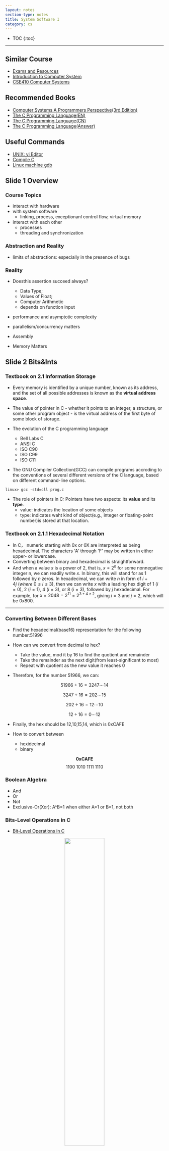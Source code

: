 ```yaml
---
layout: notes
section-type: notes
title: System Software I
category: cs
---
```


* TOC
{:toc}
---

## Similar Course

* [Exams and Resources](https://www.studocu.com/en-us/course/carnegie-mellon-university/introduction-to-computer-systems/433040)
* [Introduction to Computer System](https://www.cs.cmu.edu/~213/schedule.html)
* [CSE410 Computer Systems](https://courses.cs.washington.edu/courses/cse410/17wi/schedule.html)

## Recommended Books

* [Computer Systems A Programmers Perspective(3rd Edition)](https://heming-zhang.github.io/course/Computer_Systems_A_Programmers_Perspective(3rd_Edition).pdf)
* [The C Programming Language(EN)](https://heming-zhang.github.io/course/The_C_Programming_Language(EN).pdf)
* [The C Programming Language(CN)](https://heming-zhang.github.io/course/The_C_Programming_Language(CN).pdf)
* [The C Programming Language(Answer)](https://heming-zhang.github.io/course/The_C_Programming_Language(Answers).pdf)


## Useful Commands
* [UNIX: vi Editor](https://www.ccsf.edu/Pub/Fac/vi.html)
* [Compile C](akira.ruc.dk/~keld/teaching/CAN_e14/Readings/How%20to%20Compile%20and%20Run%20a%20C%20Program%20on%20Ubuntu%20Linux.pdf)
* [Linux machine gdb](http://csapp.cs.cmu.edu/2e/docs/gdbnotes-x86-64.pdf)

## Slide 1 Overview
### Course Topics
* interact with hardware
* with system software
    * linking, process, exceptionanl control flow, virtual memory
* interact with each other
    * processes
    * threading and synchronization

### Abstraction and Reality
* limits of abstractions: especially in the presence of bugs

### Reality
* Doesthis assertion succeed always? 
    * Data Type; 
    * Values of Float; 
    * Computer Arithmetic
    * depends on function input


* performance and asymptotic complexity
* parallelism/concurrency matters
* Assembly
* Memory Matters

## Slide 2 Bits&Ints
### Textbook on 2.1 Information Storage
* Every memory is identified by a unique number, known as its address, and the set of all possible addresses is known as the **virtual address space**.

* The value of pointer in C - whether it points to an integer, a structure, or some other program object - is the virtual address of the first byte of some block of storage.

* The evolution of the C programming language
    * Bell Labs C
    * ANSI C
    * ISO C90
    * ISO C99
    * ISO C11

* The GNU Compiler Collection(GCC) can compile programs accroding to the conventions of several different versions of the C language, based on different command-line options.
```
linux> gcc -std=cll prog.c
```

* The role of pointers in C: Pointers have two aspects: its **value** and its **type**.
    * value: indicates the location of some objects
    * type: indicates waht kind of object(e.g., integer or floating-point number)is stored at that location.

### Textbook on 2.1.1 Hexadecimal Notation
* In C， numeric starting with 0x or 0X are interpreted as being hexadecimal. The characters 'A' through 'F' may be written in either upper- or lowercase.
* Converting between binary and hexadecimal is straightforward.
* And when a value $x$ is a power of 2, that is, $x=2^n$ for some nonnegative integer n, we can readily write $x$.  In binary, this will stand for as  1 followed by $n$ zeros. In hexadecimal, we can write $n$ in form of $i+4j\ (where\ 0\leq{i}\leq3)$, then we can write $x$ with a leading hex digit of 1 $(i=0)$, 2 $(i=1)$, 4 $(i=3)$, or 8 $(i=3)$, followed by $j$ hexadecimal. For example, for $x=2048=2^11=2^{3+4\times2}$, giving $i=3$ and $j=2$, which will be 0x800.

---
### Converting Between Different Bases
* Find the hexadecimal(base16) representation for the following number:51996

* How can we convert from decimal to hex?
    * Take the value, mod it by 16 to find the quotient and remainder
    * Take the remainder as the next digit(from least-significant to most)
    * Repeat with quotient as the new value it reaches 0

* Therefore, for the number 51966, we can:

$$51966\div16=3247\cdots14$$

$$3247\div16=202\cdots15$$

$$202\div16=12\cdots10$$

$$12\div16=0\cdots12$$

* Finally, the hex should be 12,10,15,14, which is 0xCAFE

* How to convert between 
    * hexidecimal
    * binary

$$\mathbf{0xCAFE}$$
$$1100\ 1010\ 1111\ 1110$$

### Boolean Algebra
* And
* Or
* Not
* Exclusive-Or(Xor): A^B=1 when either A=1 or B=1, not both

### Bits-Level Operations in C
* [Bit-Level Operations in C](https://www.programiz.com/c-programming/bitwise-operators)

<center>
<img class="center medium" src=".//cs_pictures/systemsoftware01.png" class="center medium" height="50%" width="50%">
</center>

* Bitwise complement operator~
Bitwise compliment operator is an unary operator (works on only one operand). It changes 1 to 0 and 0 to 1. It is denoted by ~.

```c
35 = 00100011 (In Binary)
Bitwise complement Operation of 35
~ 00100011 
  ________
  11011100  = 220 (In decimal of original code)
```

But the value $11011100$ will be shown as -36 in C code, which is also -(35+1). This is because $11011100$ is a 2's complement code, which can be calculated in formula:

$$-x_{w-1}\cdot2^{w-1}+\sum_{i=0}^{w-2}x_i\cdot2^i$$


* Using Bit Masks to do modular arithmetic for Power of 2

```c
unsigned int val = ... // some value to take mod
unsigned int x = ... // some power of 2
unsigned int mask = x-1;
unsigned int val_mod_x = val & mask;
```

For example:  

```c
x % 2 == x & 1
x % 4 == x & 3
x % 8 == x & 7 
```

### Contrast: Logistic Operations in C
* &&
* \|\|
* ！
* Early Termination

Early Termination Example:

```c
int x = 0;
(x++) && (x++); 
printf("%d\n",x);
```

output x=1

```c
int k = 0;
int d = 0;
_Bool f = ++k && d++;
printf("%d\n", k);
printf("%d\n", d);
printf("%d\n", f);
```
output k=1; d=1; f=0

```c
int x = 0;
(++x) && (++x); 
printf("%d\n",x);
```

output x=2

```c
int x = 0;
(x++) || (x++); 
printf("%d\n",x);
```
output x=2

### Representation: Signed and Unsigned

* B2U: Binary to Unsigned
* B2T: Binary to 2's complement

<center>
<img class="center medium" src=".//cs_pictures/systemsoftware039.png"  height="50%" width="50%">
</center>

* Encoding Integers   
    * Unsigned: $B2U(X)=\sum_{i=0}^{w-1}x_i\cdot2^i$
    * 2' complement: $B2T(X)=-x_{w-1}\cdot2^{w-1}+\sum_{i=0}^{w-2}x_i\cdot2^i$

* Observations  
    * |$T_{Min}$| = $T_{Max}+1$
    * $U_{Max} = 2\times{T_{Max}}+1$

### Shift Operations  

* Left Shift: $x<<y$
* Right Shift: $x>>y$
* For left shift operations, Arithmetic shift = Logical shift
* For right shift operations, Arithmetic shift will replicate most significant bit on the left and Logical shift will fill with 0's on the left.
* In C programming, for signed value, C will do Arithmetic shift.
* If we use unsigned value, C will do Logical shift. <span id="jump"></span>

<center>
<img class="center large" src=".//cs_pictures/systemsoftware02.png"  height="25%" width="45%">
</center>

* Implement a pop_count function
Use the program to get how many bits we have for a number?

```c
# define MASK 0xF;
int main()
{   
    unsigned int x = -35;
    int count_arr[16] = {0, 1, 1, 2, 1, 2, 2, 3, 1, 2, 2, 3, 2, 3, 3, 4};
    int count = 0;
    while(x !=0){
        int i = x & MASK;
        count += count_arr[i];
        x = x >> 4;
    }
    printf("%d\n", count);

    return 0;
}
```

```C
int pop_count(unsigned intx) {
    intcount = 0;
    for(; x != 0; x &= ~(x&(-x))) {
        count++; 
        }
    return count;
    }
```

The experssion $x\&(-x)$ computes a mask with a single 1 set at least-significant position where x has a bit 1 set.


On the C code above, we will get

```
Output = 30
```

If we use signed int x = -35, the code will fall into the infinite loop, just as we said for signed value, C will do Arithmetic shift.

* In Summary
    * C programming will represent a value in 2's complement.
    * For signed and unsigned value, they have different range and have different right shift.
    * In computer, the length of those data type:

<center>
<img class="center medium" class="center medium" src=".//cs_pictures/systemsoftware03.png" height="50%" width="50%">
</center>

## Slide 3 Bits, Bytes and Ints

### Casting Between Signed vs. Unsigned in C
* Constants
    * By defulat are considered to be signed integers
    * Unsigned if have "U" as suffix: 0U, 42124U

* Casting
    * Explicit casting between signed & unsigned same as U2T and T2U  
    (Tips： T stands for Two's Complement)
    * Rule of Thumb: Keep bit representations and reinterpret

```C
short tx = -10;
short ty = -10;
unsigned short ux = 65535u;
unsigned short uy = 24u;
tx = (short) ux; //explicit cast to signed(转化为signed)
uy = (unsigned short) ty; //explicit cast to unsigned(转化为unsigned)
```

```
output: tx = -1;
        uy = 65526;
```


What if we just use implicit way?  
The answer is that the output will be same as explicit way.

```C
tx = ux; //implicit cast to signed(转化为signed)
uy = ty; //implicit cast to unsigned(转化为unsigned)
```

```
output: tx = -1;
        uy = 65526;
```

Tips: It is very important for us to choose right printf directives "%d" "%u"

* Printf may change the value  

```C
int x = -1;
unsigned u = 2147483648;
printf("%d, %u\n", x, x);
printf("%d, %u\n", u, u);
```

```
output: -1, 4294967295
        -2147483648, 2147483648
```


### Casting Suprises for Expression Evaluation
* If there is a mix of unsigned and signed expression, **Signed values implicitly cast to unsigned** (将有符号的值隐式转化为unsigned)
* Including comparison operations <, >, ==, <=, >=
* Signed and Unsigned will be evaluated based on unsigned.(If the expression contains combinations of signed and unsigned)

<center>
<img class="center medium" class="center medium" src=".//cs_pictures/systemsoftware04.png" height="60%" width="60%">
</center>

* Above them:

```C
2147483647   (int)2147483648u  Relation Evaluation  
2147483647   -2147483648           >      Signed

-2147483647  (int)2147483649u  Relation Evaluation
            1000 00....0001b
-2147483647  -2147483647          ==      Signed
```

```C
(unsigned)-1       -2       Relation    Evaluation 
1111.....11b  1111...110b
4294967295    4294967294        >          Unsigned
```

### Important： Ternary Operator(Conditional Operator)
* ? :

```C
Expression1 ? Expressoion2 : Expression3

Here, Expression1 is the condition to be evaluated. If E1 is TRUE then we will execute E2; otherwise, if E1 is FALSE, we will execute E3.
```

### Extension

* Zero extension for unsigned type
    * Given w-bit unsigned integer X
    * Convert it to w+k-bit unsigned integer X' with same value
    * $X' = 0,\cdots, 0,X_{w-1},X_{w-2},\cdots,X_{0}$


* Sign extension for Two's complement
    * Given w-bit signed integer X
    * Convert it to w+k it unsigned integer X' with same value
    * $X' = X_{w-1},\cdots, X_{w-1},X_{w-1},X_{w-2},\cdots,X_{0}$ (k copies of MSB)

* Signed Extension Preserves the value
    * X is positive: easy to see that 0 bits don't add weight
    * X is negative: MSB contributed weight $-2^{w-1}$
    * The $2^{nd}$ MSB and MSB contributed weight $2^{w-1}-2^{w}$


### Truncation

* What is mod?
    * Give the remainder after division

* Task
    * Given w-bit signed integer X
    * Convert it to k-bit integer X' with same value(Maybe...)

* Rule : Drop high-order w-k bits 

* Effect:
    * For Unsigned : we will do mathematical mod on X, we can do $X mod\ 2^k$
    * Signed: reinterpret the bits(add $-2^{k}$ if the most significant bit is 1)

```
1111 1111b (255 in decimal) 
if we truncate 4-bits, we will get
     1111b (15 in decimal)
X' = X mod 2^k = 255 mod 2^4 = 255 mod 16 = 15
```

```
1011 1111 (-65 in decimal)
if we tr65789uncate 2-bits, we will get
  11 1111 (-1 in decimal)
After we have truncated, we will get 111111, in two's complement, it is -1.
```

### Integer addition

* Rule1: Do normal binary operations assuming enough bits, and chop off the extra bits that cannot fit.
* Rule2: The hardware does not care whether the variables are signed versus unsigned; the operations are the same for both.

```C
unsigned int a = 6;
int b = -20;
(a+b > 6) ? puts("> 6") : puts("<= 6");
printf("%d, %u\n", a+b, a+b);
```

```
output >6;
output -14, 4294967282
```

* Here we can see that unsigned value add signed value, and system just do common addition and give a binary code(unsigned).

* How to Detect Overflow(happend) in UAdd?
    * Assume w-bit operands
    * If overflow, true sum $\geq{2^{w}}$, but can overflow by 1 bit only
    * UAdd(u,v) = true sum mod $2^{w}=u+v-2^{w}=u+(v-2^{w})$ or $v+(u-2^{w})$ 
    * Therefore, to detect overflow in UAdd, check if UAdd(u,v)$<$u or $<$v
    * Tips: This method is just to detect whether overflow has happend

<center>
<img class="center medium" src=".//cs_pictures/systemsoftware05.png" height="50%" width="50%">
</center>

### How to Detect Overflow in TAdd?
* First we should know that only in the condition that these two numbers with the same sign (both positive or both negative). (Condition with different sign can never happen overflow.)

* Try adding two largest number together
    * 0111+0111=1110(-2)
    * Overflow to the MSB

* Try adding two smallest number together
    * 1000+1000=10000 -> 0000(0)
    * Overflow to a bit that gets truncated
    * MSB must be 0


* Positive Overflow
    * Adding two postive values, where $(u+v)\geq{2^{w-1}-1}$
    * Wth bit contributes to true sum weight of $2^{2-1}$, but to TAdd sum $-2^{w-1}$
    * TAdd sum = true sum - $2^{w}$ (negative)

* Negative Overflow
    * Adding two negative values, where $(u+v)\leq{-2^{w-1}}$
    * Missing the carry (w+1)th bit
    * TAdd sum = true sum +$2^{w}$ (postive)

* To detect overflow in TAdd, just check if signs of input operands and out differ.


### Integer Multiplication
* Rule1: Do the normal binary operations assuming enough bits, and chop off the extra bits that cannot fit.
* Rule2: The hardware does not care about whether the variables are signed versus unsigned; the operations are the same for both.
* Just the same rule as ADDITION!

* Unsigned Multiplication in C
    * Standard Multilication Function: Just ignores higher order w bits
    * Implement Modular Arithmetic
    
    $$UMult_{w}(u,v) = u\cdot{v}\ mod\ 2^{w}$$

* Signed Multiplication in C
    * Ignores high order w bits
    * Same treatment as unsigned, just reinterpret the bits

### Power-of-2 Multiply with Shift
* Operation
    * $u<<k$ gives $u\times2^{k}$
    * Both Signed and Unsigned
    * Tips: Most Machines shift and add faster than multiply, compiler generates this code automatically

```
Example:
Q: How do you compute X*6 by using left shift?
A: 6 = 110b
Therefore, x*6 = x*(2^2+2)= x<<2 + x<<1
```

### Unsigned Power-of-2 Divide with Shift
* Quotient of Unsigned by Power of 2
    * $u>>k$ gives $\lfloor{u}/{2^{k}}\rfloor$
    * Uses [logical shift](#jump)

### Signed Power-of-2 Divide with Shift
* Quotient of Unsigned by Power of 2
    * $x>>k$ gives $\lfloor{x}/{2^{k}}\rfloor$
    * Uses [arithmetic shift](#jump)

### Difference Between Signed and Unsigned
* Since both Signed and Unsigned will give Round Down for $x>>k$, when x<0, the signed value right shift will be 1 smaller than division.

```C
int x1 = -45;
int y1 = x1/8;
int y2 = x1>>3;
printf("%d, %d\n", y1, y2);
```

```
output: y1=-5 y2=-6
```

## Slide 4 Floats
<center>
<img class="center medium" src=".//cs_pictures/systemsoftware06.png" height="50%" width="50%">
</center>

### Expand Range
    * Fixed Point, say fixed at xxx.x: 
        * range:0.1-999.9
    * Floating Point: 
        * $x_1x_2x_3y_1$ that encodes $x\cdot10^y$
        * x can range 0-999
        * y can range -4-5


### IEEE Floating Point
* Numerical Form:

$$V_10 = (-1)^{s}M2^{E}$$

* Encoding
    * MSB s is sign bit
    * exp field encodes E
    * frac field encodes M

* Single Precision: 32bits

<center>
<img class="center medium" src=".//cs_pictures/systemsoftware07.png" height="50%" width="50%">
</center>

* Three Kinds of Floating Point Values
    * Normalized Values
    * Denormalized Values
        * Sepcial exp field
        * for values close to 0 or equals to 0
    * Special Values
        * +-infinity
        * NaN

### Case1: Normalized Vallues
* Condition: exp$\neq$ 000..00 and exp$\neq$ 111..11
* **Mantissa** coded with implied leading 1: M=1.xxxx(binary)
    * $0.011\times{2^{5}}$ and $1.1\times{2^{3}}$ represent the same number, but the latter makes better use of the avaliable bits
    * Range from [1, 2.0)

* Exponent coded as biased value: E = exp - bias
    * bias = $2^{k-1}-1$, where k is number of exponent bits
        * Single Precision: 127(exp: 1~254 E:-126 ~ 127)
        * Double Precision: 1023(exp:1~2046 E: -1022~1023)
    * Just as we said on above, we cannot have all O or 1 in exp bits. Therefore, we cannot give 256,255(which is -128, -127 in 2's complement)


### Case2 Denormalized Values
* This is for number 0 and numbers really close to 0)

* Condition: exp = 000...000
* Special Case: exp = 000..00, frac = 000..00
* Exponent coded as biased value: E = exp -bias
    * Therefore, E will always be -126 for signle precision and -1022 for double precision
* Mantissa coded with implied leading 0: M = 0.xxxx(binary)
    * Max M = 0.111..11, which is $1-\epsilon$
    * TIPS: Maximum Value is little smaller than $1\times{2^{-126}}$
    * Combine with E=-126 with Min M = 1.000..00. this provides smooth transition from normalized values to denormalized values

### Case3 Special Values
* Condition: exp = 111...11
* Case3A: exp = 111..11, frac = 000..00 (infinity)
* Case3B: exp = 111..11, frac$\neq$ 000...00 (NaN)

* Puzzle: What is the smallest integer cannot be represented in precisely using float in C?
    * A: Key things here => integer! Since we cannot represented in float, this must be caused by overflow. With the consideration of smallest number, the best way to cause overflow is from **frac** portion.
    * Therefore, what we get here is 

```
S    EXP      frac
0            00....01( 23bits of 0 ahead 1)
Since it is overflow in integer, 1.000...01*2^24.
24 here is to make this be an integer.
```

### Floating Point Operations and Rounding 
* Multiplication
<center>
<img class="center medium" src=".//cs_pictures/systemsoftware08.png" height="50%" width="50%">
</center>

* Addition
<center>
<img class="center medium" src=".//cs_pictures/systemsoftware09.png" height="50%" width="50%">
</center>

### Round

<center>
<img class="center medium" src=".//cs_pictures/systemsoftware11.png" height="50%" width="50%">
</center>

<center>
<img class="center medium" src=".//cs_pictures/systemsoftware10.png" height="50%" width="50%">
</center>


* As you can see here, rounding depends on 2 things:
    * If afterwards(sticky) are larger than half, then we will increase in whatever, and vice versa.
    * If afterwards(sticky) are equal to half like 10b, then we prefer to make LSB to 0(which means even).


### Mathematical Properties of FP Add
* Communtative YES
* Associative NO
* ...
* Additive Inverse Almost(Except for Infinities & NaN)
* ...

## Slide 5 Machine_Level Programmimng I: Basics

### GeeksforGeeks

* [How Pointer Works](https://www.geeksforgeeks.org/pointers-in-c-and-c-set-1-introduction-arithmetic-and-array/)

<center>
<img class="center medium" src=".//cs_pictures/systemsoftware020.png" height="50%" width="50%">
</center>


### Dereference
* **Dereference Operator** or **Indirection Operator** denoted by " * ", is a unary operator. 

* Dereference and Reference
```
& is the reference operator
* is the dereference operator
```


<center>
<img class="center medium" src=".//cs_pictures/systemsoftware023.png" height="50%" width="60%">
</center>


### Recap Pointers in C

* The Pointer stores the address of another variable

```C
  int *p,q;
  int *z;
  q = 50;
  // the pointer will point to q, *p is the address of q;
  // *p will be the value of q
  p = &q;
  q = q + 1;
  // this will cast the value in p to z, which means z will also point to q;
  z = p;
  // this will change the value of q;
  *p = *p + 10;
  printf("%d,%d\n", *p ,q);
  printf("%d\n", *z);
```

```
output: 61,61
output: 61
```

```C
  int *p,q;
  int *z;
  q = 50;
  // *p will be the value of q, but p does not point to q
  *p = q;
  q = q + 1;
  // this will cast the value in p to z, but not pointing to q either
  z = p;
  // this will change the value of q;
  *p = *p + 10;
  printf("%d,%d\n", *p ,q);
  printf("%d\n", *z);
```

```
output: 60,51
output: 60
```

* Swap Function 

```C
swap(&a, &b)
void swap(int *px, int *py){
    // px, py points to a and b
    // *px, *py return the value of a and b

    int temp;
    temp = *px;
    *px = *py;
    *py = temp;
}
```

* Pointers and Array

```C
int a[10];
int *pa;
// make pa point to a[0]
pa = &a[0];
// move pointer to next element in array
// pa+1 is the address of a[1]
pa = pa + 1;
// therefore, *(pa+1) will be value of a[1]
test_a1 = *(pa);
```

* At here, the pointer pa=a, cause a is also a pointer in C. Therefore, the code below is equal:

```C
// both of these codes will make pa points to array a.
pa = &a[0];
pa = a;
```

* In this way, we can also use *(a+i) to get the value of a[i]. And &a[i] have same meaning with a+i

```C
*(a+1) = 0;  //  a[1] = 0;
pa = a+1;  //    pa = &a[1];
```